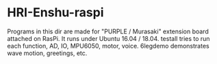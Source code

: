 # HRI-Enshu-raspi
Programs in this dir are made for "PURPLE / Murasaki" extension board
attached on RasPi.
It runs under Ubuntu 16.04 / 18.04. 
testall tries to run each function, AD, IO, MPU6050, motor, voice.
6legdemo demonstrates wave motion, greetings, etc.
